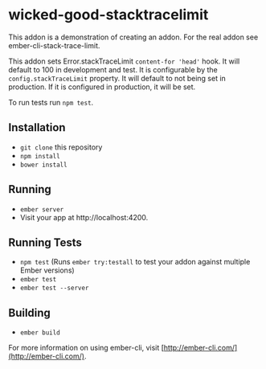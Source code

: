 # wicked-good-stacktracelimit

This addon is a demonstration of creating an addon. For the real addon see ember-cli-stack-trace-limit.

This addon sets Error.stackTraceLimit `content-for 'head'` hook.
It will default to 100 in development and test.
It is configurable by the `config.stackTraceLimit` property.
It will default to not being set in production.
If it is configured in production, it will be set.

To run tests run `npm test`.

## Installation

* `git clone` this repository
* `npm install`
* `bower install`

## Running

* `ember server`
* Visit your app at http://localhost:4200.

## Running Tests

* `npm test` (Runs `ember try:testall` to test your addon against multiple Ember versions)
* `ember test`
* `ember test --server`

## Building

* `ember build`

For more information on using ember-cli, visit [http://ember-cli.com/](http://ember-cli.com/).
